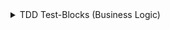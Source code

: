 <!--
Describe: -Insert function name [followed by '()'] here -

Test: -Insert test-descriptor(?) here-
Code: 
-Insert test-code here-
Expected Output:  -Insert expected output [that signifies a successful, passed test] here- 
--> 




<details markdown=block>
<summary markdown=span>TDD Test-Blocks (Business Logic)</summary>

  Describe:  processNum() 

  Test 1:  "Function must detect the input, and print the resulting Array as a String."
    Code: 
      const x = 1; 
      processNum(x); 
    Expected Output:  "0,1" 

  Test 2:  "Function must detect the input, call 'substituteNums'**, and print the resulting Array as a String."   **(function is in its 'Test 1' configuration)
    Code: 
      const x = 1; 
      processNum(x); 
    Expected Output:  "0,BEEP!" 

  Test 3:  "(Same as above)"   **(function is in its 'Test 2' configuration) 
    Code: 
      const x = 5; 
      processNum(x); 
    Expected Output:  "0,BEEP!,BOOP!,Won't you be my neighbor?,4,5" 

  Test 4:  "Function must detect the input, call 'substituteNums'**, and print the resulting Array as a String."   **(function is in its 'Test 4' configuration) 
    Code: 
      const x = 40; 
      processNum(x); 
    Expected Output:  "0,BEEP!,BOOP!,Won't you be my neighbor?,4,5,6,7,8,9,BEEP!,BEEP!,BOOP!,Won't you be my neighbor?,BEEP!,BEEP!,BEEP!,BEEP!,BEEP!,BEEP!,BOOP!,BOOP!,BOOP!,Won't you be my neighbor?,BOOP!,BOOP!,BOOP!,BOOP!,BOOP!,BOOP!,Won't you be my neighbor?,Won't you be my neighbor?,Won't you be my neighbor?,Won't you be my neighbor?,Won't you be my neighbor?,Won't you be my neighbor?,Won't you be my neighbor?,Won't you be my neighbor?,Won't you be my neighbor?,Won't you be my neighbor?,40" 


  Describe:  substituteNums() 

  Test 1:  "It must return an array modified from the original, with the string-substitution (a.k.a. 'string-sub') for '1' applied to that array index only." 
    Code: 
      const x = [0, 1]; 
      substituteNums(x); 
    Expected Output:  [0, "BEEP!"]  

  Test 2:  "It must apply the string-sub for '2'." 
    Code: 
      const x = [0, 2]; 
      substituteNums(x); 
    Expected Output:  [0, "BOOP!"] 

  Test 3:  "It must apply the string-sub for '3'." 
    Code: 
      const x = [0, 3]; 
      substituteNums(x); 
    Expected Output:  [0, "Won't you be my neighbor?"] 

  Test 4:  "It must return an array modified from the original, with the string-subs for '1', '2' and '3' applied to their respective array indices only." 
    Code: 
      const x = [0, 1, 2, 3, 4]; 
      substituteNums(x); 
    Expected Output:  [0, "BEEP!", "BOOP!", "Won't you be my neighbor?", 4] 

  Test 5:  "(Ditto above.)  If console displays the first and second digits of the 2-digit number before the returned array-output, this test is successful." 
    Code: 
      const x = [0, 1, 2, 3, 4, 12]; 
      substituteNums(x); 
    Expected Output:  
      "d1 of '12' is:  1"
      "d2 of '12' is:  2" 
      [0, "BEEP!", "BOOP!", "Won't you be my neighbor?", 4, 12] 

  Test 6:  "Must properly apply String-subs to the two-digit numbers (as laid out by the 'Hierarchy of Substitutions' in the project prompt)." 
    Code: 
      const x = [0, 1, 2, 3, 4, 5, 10, 11, 12, 13, 14, 20, 21, 22, 23, 24, 30, 31, 32, 33, 34]; 
      substituteNums(x);  
    Expected Output:  
      [0, "BEEP!", "BOOP!", "Won't you be my neighbor?", 4, 5, "BEEP!", "BEEP!", "BOOP!", "Won't you be my neighbor?", "BEEP!", "BOOP!", "BOOP!", "BOOP!", "Won't you be my neighbor?", "BOOP!", "Won't you be my neighbor?", "Won't you be my neighbor?", "Won't you be my neighbor?", "Won't you be my neighbor?", "Won't you be my neighbor?"] 
</details> 



